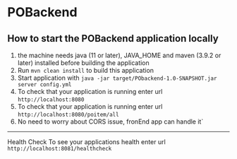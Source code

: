 # POBackend

How to start the POBackend application locally
---
1. the machine needs java (11 or later), JAVA_HOME and maven (3.9.2 or later) installed before building the application
1. Run `mvn clean install` to build this application
1. Start application with `java -jar target/PObackend-1.0-SNAPSHOT.jar server config.yml`
1. To check that your application is running enter url `http://localhost:8080`
1. To check that your application is running enter url `http://localhost:8080/poitem/all`
1. No need to worry about CORS issue, fronEnd app can handle it`

---
Health Check
To see your applications health enter url `http://localhost:8081/healthcheck`
